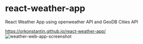 # react-weather-app
React Weather App using openweather API and GeoDB Cities API

https://orkonstantin.github.io/react-weather-app/
![weather-web-app-screenshot](https://user-images.githubusercontent.com/104775108/200045667-344c068c-d1c2-41c0-b126-ec62d7a2f3e1.png)

